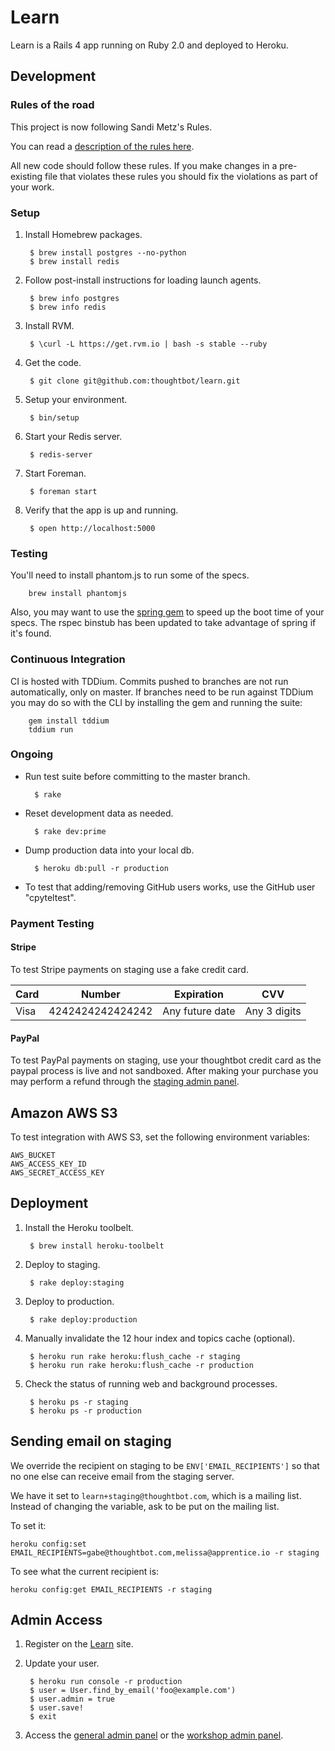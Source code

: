 # Learn

Learn is a Rails 4 app running on Ruby 2.0 and deployed to Heroku.

## Development

### Rules of the road

This project is now following Sandi Metz's Rules.

You can read a [description of the rules here](http://robots.thoughtbot.com/post/50655960596/sandi-metz-rules-for-developers).

All new code should follow these rules. If you make changes in a pre-existing file that violates these rules you should fix the violations as part of your work.

### Setup

1. Install Homebrew packages.

        $ brew install postgres --no-python
        $ brew install redis

2. Follow post-install instructions for loading launch agents.

        $ brew info postgres
        $ brew info redis

3. Install RVM.

        $ \curl -L https://get.rvm.io | bash -s stable --ruby

4. Get the code.

        $ git clone git@github.com:thoughtbot/learn.git

5. Setup your environment.

        $ bin/setup

6. Start your Redis server.

        $ redis-server

7. Start Foreman.

        $ foreman start

8. Verify that the app is up and running.

        $ open http://localhost:5000

### Testing

You'll need to install phantom.js to run some of the specs.

        brew install phantomjs

Also, you may want to use the [spring gem](https://github.com/jonleighton/spring) to speed up the boot time of your specs. The rspec binstub has been updated to take advantage of spring if it's found.

### Continuous Integration

CI is hosted with TDDium. Commits pushed to branches are not run automatically,
only on master. If branches need to be run against TDDium you may do so with the
CLI by installing the gem and running the suite:

        gem install tddium
        tddium run

### Ongoing

* Run test suite before committing to the master branch.

        $ rake

* Reset development data as needed.

        $ rake dev:prime

* Dump production data into your local db.

        $ heroku db:pull -r production

* To test that adding/removing GitHub users works, use the GitHub user
  "cpyteltest".

### Payment Testing

#### Stripe

To test Stripe payments on staging use a fake credit card.

<table>
  <thead>
    <tr>
      <th>Card</th>
      <th>Number</th>
      <th>Expiration</th>
      <th>CVV</th>
    </tr>
  </thead>
  <tbody>
    <tr>
      <td>Visa</td>
      <td>4242424242424242</td>
      <td>Any future date</td>
      <td>Any 3 digits</td>
    </tr>
  </tbody>
</table>

#### PayPal

To test PayPal payments on staging, use your thoughtbot credit card as the
paypal process is live and not sandboxed. After making your purchase you may
perform a refund through the
[staging admin panel](http://learn-staging.herokuapp.com/admin/purchase).


## Amazon AWS S3

To test integration with AWS S3, set the following environment variables:

    AWS_BUCKET
    AWS_ACCESS_KEY_ID
    AWS_SECRET_ACCESS_KEY

## Deployment

1. Install the Heroku toolbelt.

        $ brew install heroku-toolbelt

2. Deploy to staging.

        $ rake deploy:staging

3. Deploy to production.

        $ rake deploy:production

4. Manually invalidate the 12 hour index and topics cache (optional).

        $ heroku run rake heroku:flush_cache -r staging
        $ heroku run rake heroku:flush_cache -r production

5. Check the status of running web and background processes.

        $ heroku ps -r staging
        $ heroku ps -r production

## Sending email on staging

We override the recipient on staging to be `ENV['EMAIL_RECIPIENTS']` so that no
one else can receive email from the staging server.

We have it set to `learn+staging@thoughtbot.com`, which is a mailing list.
Instead of changing the variable, ask to be put on the mailing list.

To set it:

    heroku config:set EMAIL_RECIPIENTS=gabe@thoughtbot.com,melissa@apprentice.io -r staging

To see what the current recipient is:

    heroku config:get EMAIL_RECIPIENTS -r staging

## Admin Access

1. Register on the [Learn](http://learn.thoughtbot.com/sign_up) site.

2. Update your user.

        $ heroku run console -r production
        $ user = User.find_by_email('foo@example.com')
        $ user.admin = true
        $ user.save!
        $ exit

3. Access the [general admin panel](http://learn.thoughtbot.com/admin) or
   the [workshop admin panel](http://learn.thoughtbot.com/admin).
